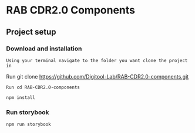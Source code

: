 # RAB CDR2.0 Components

## Project setup

### Download and installation

```
Using your terminal navigate to the folder you want clone the project in

```

Run git clone https://github.com/Digitool-Lab/RAB-CDR2.0-components.git

```
Run cd RAB-CDR2.0-components
```

```
npm install

```

### Run storybook

```
npm run storybook

```
